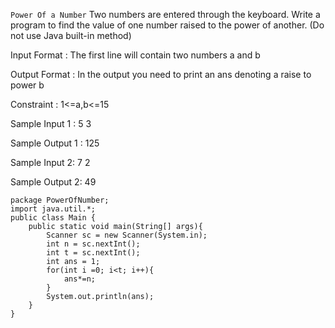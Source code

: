 ``Power Of a Number``
Two numbers are entered through the keyboard. Write a program to find the value of one number raised to the power of another. (Do not use Java built-in method)

Input Format : The first line will contain two numbers a and b

Output Format : In the output you need to print an ans denoting a raise to power b

Constraint : 1<=a,b<=15

Sample Input 1 : 5 3

Sample Output 1 : 125

Sample Input 2: 7 2

Sample Output 2: 49


```
package PowerOfNumber;
import java.util.*;
public class Main {
    public static void main(String[] args){
        Scanner sc = new Scanner(System.in);
        int n = sc.nextInt();
        int t = sc.nextInt();
        int ans = 1;
        for(int i =0; i<t; i++){
            ans*=n;
        }
        System.out.println(ans);
    }
}
```